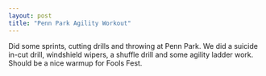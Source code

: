 ```yaml
---
layout: post
title: "Penn Park Agility Workout"
---
```


Did some sprints, cutting drills and throwing at Penn Park. We did a suicide in-cut drill, windshield wipers, a shuffle drill and some agility ladder work. Should be a nice warmup for Fools Fest.
